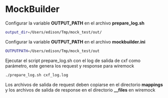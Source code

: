 # MockBuilder

Configurar la variable **OUTPUT_PATH** en el archivo **prepare_log.sh**

```bash
output_dir=/Users/edison/Tmp/mock_test/out/
```

Configurar la variable **OUTPUT_PATH** en el archivo **mockbuilder.ini**

```bash
OUTPUTPATH=/Users/edison/Tmp/mock_test/out
```

Ejecutar el script prepare_log.sh con el log de salida de cxf como parámetro, este genera los request y response para wiremock

```bash
./prepare_log.sh cxf_log.log
```

Los archivos de salida de request deben copiarse en el directorio **mappings** y los archivos de salida de response en el directorio **__files** en wiremock



